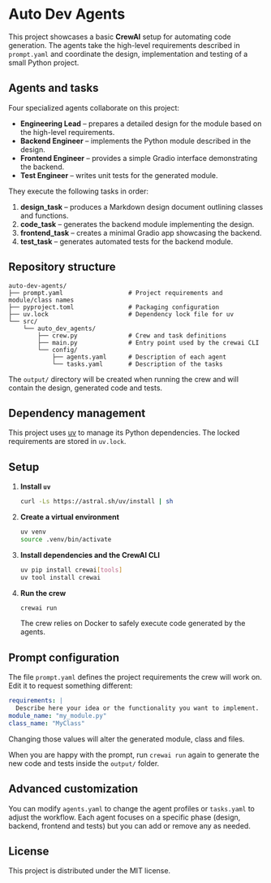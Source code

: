 # Auto Dev Agents

This project showcases a basic **CrewAI** setup for automating code generation. The agents take the high-level requirements described in `prompt.yaml` and coordinate the design, implementation and testing of a small Python project.

## Agents and tasks

Four specialized agents collaborate on this project:

- **Engineering Lead** – prepares a detailed design for the module based on the high-level requirements.
- **Backend Engineer** – implements the Python module described in the design.
- **Frontend Engineer** – provides a simple Gradio interface demonstrating the backend.
- **Test Engineer** – writes unit tests for the generated module.

They execute the following tasks in order:

1. **design_task** – produces a Markdown design document outlining classes and functions.
2. **code_task** – generates the backend module implementing the design.
3. **frontend_task** – creates a minimal Gradio app showcasing the backend.
4. **test_task** – generates automated tests for the backend module.

## Repository structure

```
auto-dev-agents/
├── prompt.yaml                  # Project requirements and module/class names
├── pyproject.toml               # Packaging configuration
├── uv.lock                      # Dependency lock file for uv
└── src/
    └── auto_dev_agents/
        ├── crew.py              # Crew and task definitions
        ├── main.py              # Entry point used by the crewai CLI
        └── config/
            ├── agents.yaml      # Description of each agent
            └── tasks.yaml       # Description of the tasks
```

The `output/` directory will be created when running the crew and will contain the design, generated code and tests.

## Dependency management

This project uses [uv](https://github.com/astral-sh/uv) to manage its Python dependencies. The locked requirements are stored in `uv.lock`.

## Setup

1. **Install `uv`**

   ```bash
   curl -Ls https://astral.sh/uv/install | sh
   ```

2. **Create a virtual environment**

   ```bash
   uv venv
   source .venv/bin/activate
   ```

3. **Install dependencies and the CrewAI CLI**

   ```bash
   uv pip install crewai[tools]
   uv tool install crewai
   ```

4. **Run the crew**

   ```bash
   crewai run
   ```

   The crew relies on Docker to safely execute code generated by the agents.

## Prompt configuration

The file `prompt.yaml` defines the project requirements the crew will work on. Edit it to request something different:

```yaml
requirements: |
  Describe here your idea or the functionality you want to implement.
module_name: "my_module.py"
class_name: "MyClass"
```

Changing those values will alter the generated module, class and files.

When you are happy with the prompt, run `crewai run` again to generate the new code and tests inside the `output/` folder.


## Advanced customization

You can modify `agents.yaml` to change the agent profiles or `tasks.yaml` to adjust the workflow. Each agent focuses on a specific phase (design, backend, frontend and tests) but you can add or remove any as needed.

## License

This project is distributed under the MIT license.

